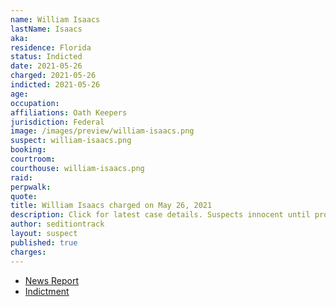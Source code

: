 ```yaml
---
name: William Isaacs
lastName: Isaacs
aka:
residence: Florida
status: Indicted
date: 2021-05-26
charged: 2021-05-26
indicted: 2021-05-26
age:
occupation:
affiliations: Oath Keepers
jurisdiction: Federal
image: /images/preview/william-isaacs.png
suspect: william-isaacs.png
booking:
courtroom:
courthouse: william-isaacs.png
raid:
perpwalk:
quote:
title: William Isaacs charged on May 26, 2021
description: Click for latest case details. Suspects innocent until proven guilty.
author: seditiontrack
layout: suspect
published: true
charges:
---
```


- [News Report](https://www.clickorlando.com/news/local/2021/05/31/grand-jury-indicts-kissimmee-man-for-alleged-role-in-capitol-riot/)
- [Indictment](https://www.justice.gov/usao-dc/press-release/file/1401076/download)
